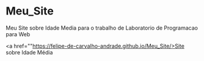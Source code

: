 # Meu_Site
 Meu Site sobre Idade Media para o trabalho de Laboratorio de Programacao para Web
 
<a href=""https://felipe-de-carvalho-andrade.github.io/Meu_Site/>Site sobre Idade Média</a>